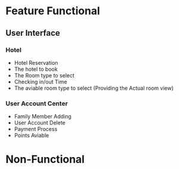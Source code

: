 # Feature Functional
## User Interface
### Hotel
- Hotel Reservation
- The hotel to book
- The Room type to select
- Checking in/out Time 
- The aviable room type to select (Providing the Actual room view)

### User Account Center
- Family Member Adding
- User Account Delete
- Payment Process
- Points Aviable 

# Non-Functional